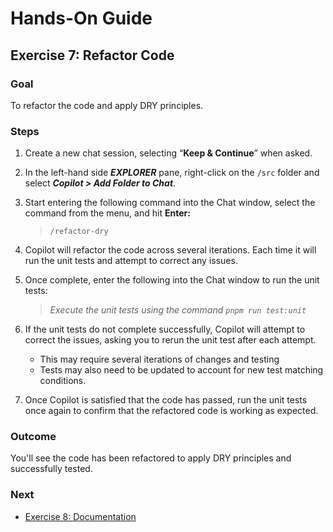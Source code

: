 # Hands-On Guide

## Exercise 7: Refactor Code

### **Goal**

To refactor the code and apply DRY principles.
 

### **Steps**

1. Create a new chat session, selecting “**Keep & Continue**” when asked.

2. In the left-hand side _**EXPLORER**_ pane, right-click on the `/src` folder and select _**Copilot > Add Folder to Chat**_.

3. Start entering the following command into the Chat window, select the command from the menu, and hit **Enter:**  

   > `/refactor-dry`  

4. Copilot will refactor the code across several iterations. Each time it will run the unit tests and attempt to correct any issues.

5. Once complete, enter the following into the Chat window to run the unit tests:

   > _Execute the unit tests using the command `pnpm run test:unit`_

6. If the unit tests do not complete successfully, Copilot will attempt to correct the issues, asking you to rerun the unit test after each attempt.

   - This may require several iterations of changes and testing
   - Tests may also need to be updated to account for new test matching conditions.

7. Once Copilot is satisfied that the code has passed, run the unit tests once again to confirm that the refactored code is working as expected.


### **Outcome**

You'll see the code has been refactored to apply DRY principles and successfully tested.
 

### **Next**

* [Exercise 8: Documentation](exercise-8_documentation.md)


